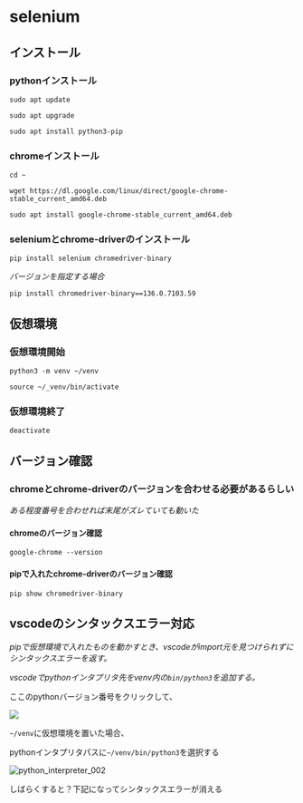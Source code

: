 # selenium



## インストール

### pythonインストール

`sudo apt update`

`sudo apt upgrade`

`sudo apt install python3-pip`

### chromeインストール

`cd ~`

`wget https://dl.google.com/linux/direct/google-chrome-stable_current_amd64.deb`

`sudo apt install google-chrome-stable_current_amd64.deb`

### seleniumとchrome-driverのインストール

`pip install selenium chromedriver-binary`

*バージョンを指定する場合*

`pip install chromedriver-binary==136.0.7103.59`



## 仮想環境


### 仮想環境開始
`python3 -m venv ~/venv`

`source ~/_venv/bin/activate`

### 仮想環境終了
`deactivate`



## バージョン確認

### chromeとchrome-driverのバージョンを合わせる必要があるらしい

*ある程度番号を合わせれば末尾がズレていても動いた*

#### chromeのバージョン確認

`google-chrome --version`

#### pipで入れたchrome-driverのバージョン確認

`pip show chromedriver-binary`



## vscodeのシンタックスエラー対応

*pipで仮想環境で入れたものを動かすとき、vscodeがimport元を見つけられずにシンタックスエラーを返す。*

*vscodeでpythonインタプリタ先をvenv内の`bin/python3`を追加する。*

ここのpythonバージョン番号をクリックして、

![](/home/u20/Desktop/_tdoc/_sel/img/python_interpreter_001.png)

`~/venv`に仮想環境を置いた場合、

pythonインタプリタパスに`~/venv/bin/python3`を選択する

![python_interpreter_002](/home/u20/Desktop/_tdoc/_sel/img/python_interpreter_002.png)

しばらくすると？下記になってシンタックスエラーが消える
